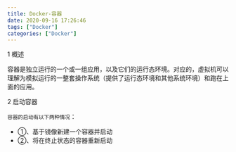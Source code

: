 ```yaml
---
title: Docker-容器
date: 2020-09-16 17:26:46
tags: ["Docker"]
categories: ["Docker"]
---
```




1 概述

容器是独立运行的一个或一组应用，以及它们的运行态环境。对应的，虚拟机可以理解为模拟运行的一整套操作系统（提供了运行态环境和其他系统环境）和跑在上面的应用。



2 启动容器

`容器的启动有以下两种情况`：

- ①、基于镜像新建一个容器并启动
- ②、将在终止状态的容器重新启动